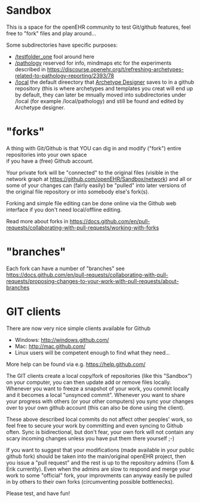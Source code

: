 Sandbox
=======

This is a space for the openEHR community to test Git/github features, feel free to "fork" files and play around...

Some subdirectories have specific purposes:
- [/testfolder_one](/testfolder_one) fool around here
- [/pathology](/pathology) reserved for info, mindmaps etc for the experiments described in https://discourse.openehr.org/t/refreshing-archetypes-related-to-pathology-reporting/2393/78
- [/local](/local) the default direectory that [Archetype Designer](https://tools.openehr.org/designer/) saves to in a github repository (this is where archetypes and templates you creat will end up by default, they can later be mnually moved into subdirectories under /local (for example /local/pathology) and still be found and edited by Archetype designer.

# "forks"
A thing with Git/Github  is that YOU can dig in and modify ("fork") entire repositories into your own space  
if you have a (free) Github account.

Your private fork will be "connected" to the original files (visible in the network graph at
https://github.com/openEHR/Sandbox/network) and all or some of your changes can (fairly easily) 
be "pulled" into later versions of the original file repository or into somebody else's fork(s).

Forking and simple file editing can be done online via the Github web interface if you don't need 
local/offline editing.

Read more about forks in https://docs.github.com/en/pull-requests/collaborating-with-pull-requests/working-with-forks

# "branches"
Each fork can have a number of "branches" see https://docs.github.com/en/pull-requests/collaborating-with-pull-requests/proposing-changes-to-your-work-with-pull-requests/about-branches

# GIT clients
There are now very nice simple clients available for Github
- Windows: http://windows.github.com/
- Mac: http://mac.github.com/
- Linux users will be competent enough to find what they need...

More help can be found via e.g. https://help.github.com/

The GIT clients create a local copy/fork of repositories (like this "Sandbox") on your computer, you can then
update add or remove files locally. Whenever you want to freeze a snapshot of your work, you commit locally and
it becomes a local "unsynced commit". Whenever you want to share your progress with others (or your other 
computers) you sync your changes over to your own github account (this can also be done using the client).

These above described local commits do not affect other peoples' work, so feel free to secure your work by 
committing and even syncing to Github often. Sync is bidirectional, but don't fear, your own fork will not
contain any scary incoming changes unless you have put them there yourself ;-)

If you want to suggest that your modifications (made available in your public github fork) should be taken into
the main/original openEHR project, then you issue a "pull request" and the rest is up to the repository admins
(Tom & Erik currently). Even when the admins are slow to respond and merge your work to some "official" fork,
your improvments can anyway easily be pulled in by others to their own forks (circumventing possible bottlenecks).

Please test, and have fun!
